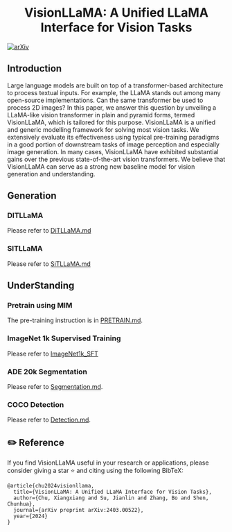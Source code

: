 <h1 align="center">
VisionLLaMA: A Unified LLaMA Interface for Vision Tasks
</h1>

[![arXiv](http://img.shields.io/badge/cs.CV-arXiv%3A2403.00522-B31B1B.svg)](https://arxiv.org/abs/2403.00522)

## Introduction
Large language models are built on top of a transformer-based architecture to process textual inputs. For example, the LLaMA stands out among many open-source implementations. Can the same transformer be used to process 2D images? In this paper, we answer this question by unveiling a LLaMA-like vision transformer in plain and pyramid forms, termed VisionLLaMA, which is tailored for this purpose. VisionLLaMA is a unified and generic modelling framework for solving most vision tasks. We extensively evaluate its effectiveness using typical pre-training paradigms in a good portion of downstream tasks of image perception and especially image generation. In many cases, VisionLLaMA have exhibited substantial gains over the previous state-of-the-art vision transformers. We believe that VisionLLaMA can serve as a strong new baseline model for vision generation and understanding. 

[//]: # (## Updates)

[//]: # ()
[//]: # (Our code is released.)
## Generation
### DITLLaMA
Please refer to [DiTLLaMA.md](DiTLLaMA.md)
### SITLLaMA
Please refer to [SiTLLaMA.md](SiTLLaMA.md)

## UnderStanding

### Pretrain using MIM
The pre-training instruction is in [PRETRAIN.md](PRETRAIN.md).
### ImageNet 1k Supervised Training
Please refer to [ImageNet1k_SFT](ImageNet1k_SFT.md)
### ADE 20k Segmentation
Please refer to [Segmentation.md](Segmentation.md).
### COCO Detection
Please refer to [Detection.md](Detection.md).
## ✏️ Reference

If you find VisionLLaMA useful in your research or applications, please consider giving a star ⭐ and citing using the following BibTeX:
```
@article{chu2024visionllama,
  title={VisionLLaMA: A Unified LLaMA Interface for Vision Tasks},
  author={Chu, Xiangxiang and Su, Jianlin and Zhang, Bo and Shen, Chunhua},
  journal={arXiv preprint arXiv:2403.00522},
  year={2024}
}
```
